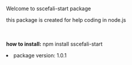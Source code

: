 Welcome to sscefali-start package<p>
<p>this package is created for help coding in node.js<p>
<br>
<br>
<b>
how to install:</b><a> npm install sscefali-start</a>

<br>
<li>package version: 1.0.1
<br><a>
